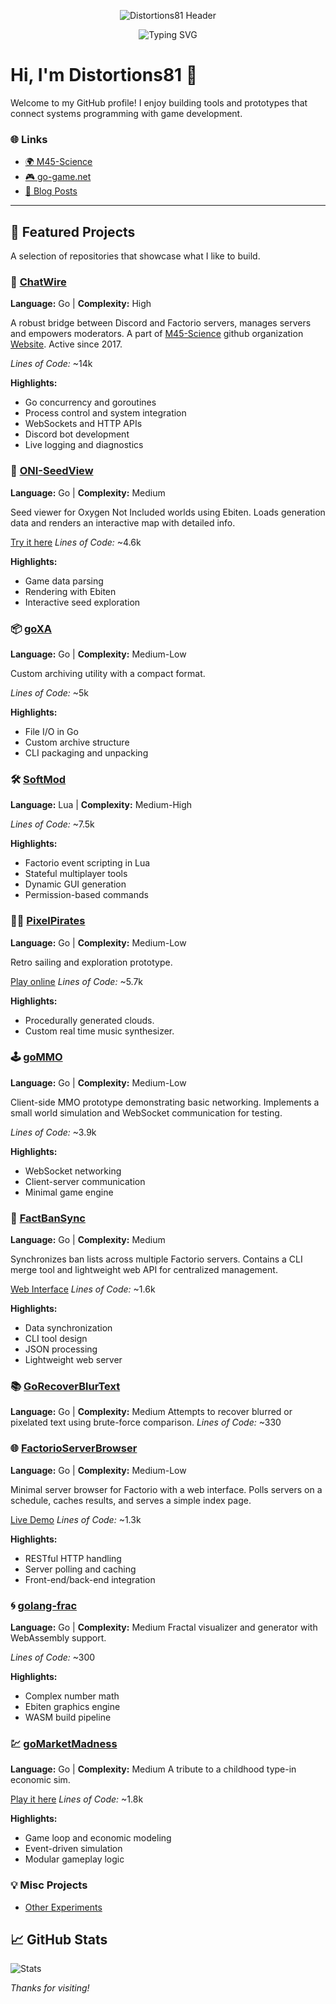 <p align="center">
  <img src="https://capsule-render.vercel.app/api?type=waving&color=gradient&height=120&section=header&text=Distortions81&fontSize=48&fontColor=ffffff" alt="Distortions81 Header"/>
</p>

<p align="center">
  <img src="https://readme-typing-svg.demolab.com/?lines=Systems+programming+meets+game+dev;Always+building+something+new!&center=true&width=440&height=35" alt="Typing SVG" />
</p>

# Hi, I'm Distortions81 👋

Welcome to my GitHub profile! I enjoy building tools and prototypes that connect systems programming with game development.


### 🌐 Links
- [🌍 M45-Science](https://m45sci.xyz)
- [🎮 go-game.net](http://go-game.net)
- [📝 Blog Posts](https://carlotto81.wixsite.com/m45-science)
---

## 🌟 Featured Projects
A selection of repositories that showcase what I like to build.

### 🚀 [ChatWire](https://github.com/M45-Science/ChatWire)
**Language:** Go | **Complexity:** High

A robust bridge between Discord and Factorio servers, manages servers and empowers moderators.
A part of [M45-Science](https://github.com/M45-Science) github organization [Website](https://m45sci.xyz/).
Active since 2017.

*Lines of Code:* ~14k

**Highlights:**
- Go concurrency and goroutines
- Process control and system integration
- WebSockets and HTTP APIs
- Discord bot development
- Live logging and diagnostics

### 👀 [ONI-SeedView](https://github.com/Distortions81/ONI-SeedView)
**Language:** Go | **Complexity:** Medium

Seed viewer for Oxygen Not Included worlds using Ebiten. Loads generation data and renders an interactive map with detailed info.

[Try it here](https://m45sci.xyz/u/dist/oni-view/view.html?coord=SNDST-A-1-0-0-0)
*Lines of Code:* ~4.6k

**Highlights:**
- Game data parsing
- Rendering with Ebiten
- Interactive seed exploration

### 📦 [goXA](https://github.com/Distortions81/goXA)
**Language:** Go | **Complexity:** Medium-Low

Custom archiving utility with a compact format.

*Lines of Code:* ~5k

**Highlights:**
- File I/O in Go
- Custom archive structure
- CLI packaging and unpacking

### 🛠️ [SoftMod](https://github.com/M45-Science/SoftMod)
**Language:** Lua | **Complexity:** Medium-High

*Lines of Code:* ~7.5k

**Highlights:**
- Factorio event scripting in Lua
- Stateful multiplayer tools
- Dynamic GUI generation
- Permission-based commands

### 🏴‍☠️ [PixelPirates](https://github.com/Distortions81/PixelPirates)
**Language:** Go | **Complexity:** Medium-Low

Retro sailing and exploration prototype.

[Play online](https://m45sci.xyz/u/dist/pixelpirate)
*Lines of Code:* ~5.7k

**Highlights:**
- Procedurally generated clouds.
- Custom real time music synthesizer.

### 🕹️ [goMMO](https://github.com/Distortions81/goMMO)
**Language:** Go | **Complexity:** Medium-Low

Client-side MMO prototype demonstrating basic networking. Implements a small world simulation and WebSocket communication for testing.

*Lines of Code:* ~3.9k

**Highlights:**
- WebSocket networking
- Client-server communication
- Minimal game engine

### 🚫 [FactBanSync](https://github.com/M45-Science/FactBanSync)
**Language:** Go | **Complexity:** Medium

Synchronizes ban lists across multiple Factorio servers. Contains a CLI merge tool and lightweight web API for centralized management.

[Web Interface](https://m45sci.xyz:8443/)
*Lines of Code:* ~1.6k

**Highlights:**
- Data synchronization
- CLI tool design
- JSON processing
- Lightweight web server

### 📚 [GoRecoverBlurText](https://github.com/Distortions81/GoRecoverBlurText)
**Language:** Go | **Complexity:** Medium
Attempts to recover blurred or pixelated text using brute-force comparison.
*Lines of Code:* ~330

### 🌐 [FactorioServerBrowser](https://github.com/M45-Science/FactorioServerBrowser)
**Language:** Go | **Complexity:** Medium-Low

Minimal server browser for Factorio with a web interface. Polls servers on a schedule, caches results, and serves a simple index page.

[Live Demo](https://factorio.go-game.net/)
*Lines of Code:* ~1.3k

**Highlights:**
- RESTful HTTP handling
- Server polling and caching
- Front-end/back-end integration

### 🌀 [golang-frac](https://github.com/Distortions81/golang-frac)
**Language:** Go | **Complexity:** Medium
Fractal visualizer and generator with WebAssembly support.

*Lines of Code:* ~300

**Highlights:**
- Complex number math
- Ebiten graphics engine
- WASM build pipeline

### 💹 [goMarketMadness](https://github.com/Distortions81/goMarketMadness)
**Language:** Go | **Complexity:** Medium
A tribute to a childhood type-in economic sim.

[Play it here](https://m45sci.xyz/u/dist/otto/marketmadness/)
*Lines of Code:* ~1.8k

**Highlights:**
- Game loop and economic modeling
- Event-driven simulation
- Modular gameplay logic

### 💡 Misc Projects
- [Other Experiments](https://m45sci.xyz/u/dist/)

## 📈 GitHub Stats
![Stats](https://github-readme-stats.vercel.app/api?username=Distortions81&show_icons=true&theme=dark)

_Thanks for visiting!_
